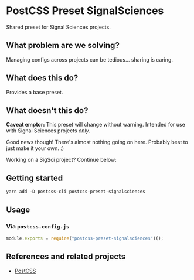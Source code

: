 # PostCSS Preset SignalSciences

Shared preset for Signal Sciences projects.

## What problem are we solving?

Managing configs across projects can be tedious... sharing is caring.

## What does this do?

Provides a base preset.

## What doesn't this do?

**Caveat emptor:** This preset will change without warning. Intended for use
with Signal Sciences projects _only_.

Good news though! There's almost nothing going on here. Probably best to just
make it your own. :)

Working on a SigSci project? Continue below:

## Getting started

```
yarn add -D postcss-cli postcss-preset-signalsciences
```

## Usage

### Via `postcss.config.js`

```js
module.exports = require("postcss-preset-signalsciences")();
```

## References and related projects

- [PostCSS](https://github.com/postcss/postcss)
